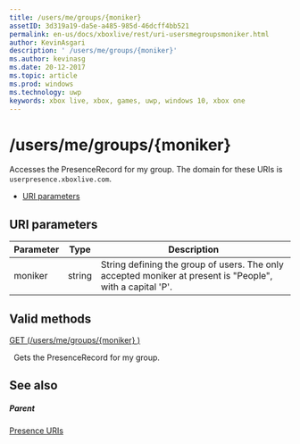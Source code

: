 ```yaml
---
title: /users/me/groups/{moniker}
assetID: 3d319a19-da5e-a485-985d-46dcff4bb521
permalink: en-us/docs/xboxlive/rest/uri-usersmegroupsmoniker.html
author: KevinAsgari
description: ' /users/me/groups/{moniker}'
ms.author: kevinasg
ms.date: 20-12-2017
ms.topic: article
ms.prod: windows
ms.technology: uwp
keywords: xbox live, xbox, games, uwp, windows 10, xbox one
---
```



# /users/me/groups/{moniker}
Accesses the PresenceRecord for my group. 
The domain for these URIs is `userpresence.xboxlive.com`.
 
  * [URI parameters](#ID4EV)
 
<a id="ID4EV"></a>

 
## URI parameters
 
| Parameter| Type| Description| 
| --- | --- | --- | 
| moniker| string| String defining the group of users. The only accepted moniker at present is "People", with a capital 'P'.| 
  
<a id="ID4ERB"></a>

 
## Valid methods

[GET (/users/me/groups/{moniker} )](uri-usersmegroupsmonikerget.md)

&nbsp;&nbsp;Gets the PresenceRecord for my group.
 
<a id="ID4E2B"></a>

 
## See also
 
<a id="ID4E4B"></a>

 
##### Parent 

[Presence URIs](atoc-reference-presence.md)

   